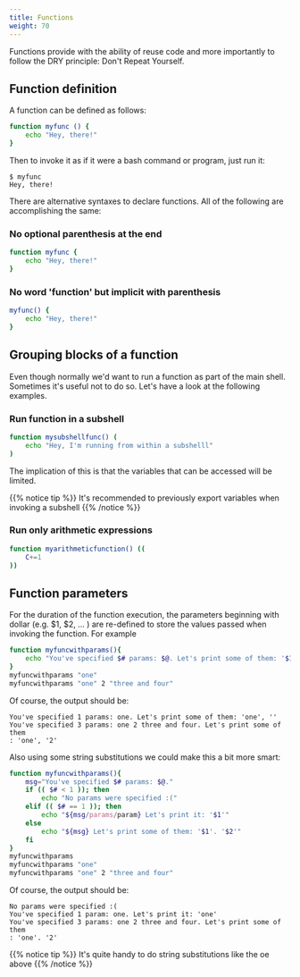 ```yaml
---
title: Functions
weight: 70
---
```


Functions provide with the ability of reuse code and more importantly to follow the DRY principle: Don't Repeat Yourself.

## Function definition

A function can be defined as follows:
```bash
function myfunc () {
    echo "Hey, there!"
}
```

Then to invoke it as if it were a bash command or program, just run it:
```shell
$ myfunc
Hey, there!
```

There are alternative syntaxes to declare functions. All of the following are accomplishing the same:

### No optional parenthesis at the end

```bash
function myfunc {
    echo "Hey, there!"
}
```

### No word 'function' but implicit with parenthesis

```bash
myfunc() {
    echo "Hey, there!"
}
```

## Grouping blocks of a function

Even though normally we'd want to run a function as part of the main shell. Sometimes it's useful not to do so. Let's have a look at the following examples.

### Run function in a subshell

```bash
function mysubshellfunc() (
    echo "Hey, I'm running from within a subshelll"
)
```

The implication of this is that the variables that can be accessed will be limited.

{{% notice tip %}}
It's recommended to previously export variables when invoking a subshell
{{% /notice %}}

### Run only arithmetic expressions

```bash
function myarithmeticfunction() ((
    C+=1
))
```

## Function parameters

For the duration of the function execution, the parameters beginning with dollar (e.g. $1, $2, ... ) are re-defined to store the values passed when invoking the function. For example

```bash
function myfuncwithparams(){
    echo "You've specified $# params: $@. Let's print some of them: '$1', '$2'"
}
myfuncwithparams "one"
myfuncwithparams "one" 2 "three and four"
```

Of course, the output should be:
```shell
You've specified 1 params: one. Let's print some of them: 'one', ''
You've specified 3 params: one 2 three and four. Let's print some of them
: 'one', '2'
```

Also using some string substitutions we could make this a bit more smart:
```bash
function myfuncwithparams(){
    msg="You've specified $# params: $@."
    if (( $# < 1 )); then
        echo "No params were specified :("
    elif (( $# == 1 )); then
        echo "${msg/params/param} Let's print it: '$1'"
    else
        echo "${msg} Let's print some of them: '$1'. '$2'"
    fi
}
myfuncwithparams
myfuncwithparams "one"
myfuncwithparams "one" 2 "three and four"
```

Of course, the output should be:
```shell
No params were specified :(
You've specified 1 param: one. Let's print it: 'one'
You've specified 3 params: one 2 three and four. Let's print some of them
: 'one'. '2'
```

{{% notice tip %}}
It's quite handy to do string substitutions like the oe above
{{% /notice %}}
